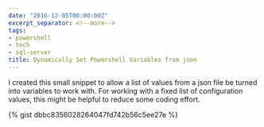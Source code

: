 ```yaml
---
date: "2016-12-05T00:00:00Z"
excerpt_separator: <!--more-->
tags:
- powershell
- tech
- sql-server
title: Dynamically Set Powershell Variables from json
---
```


I created this small snippet to allow a list of values from a json file be turned into variables to work with. For working with a fixed list of configuration values, this might be helpful to reduce some coding effort.
<!--more-->
{% gist dbbc8356028264047fd742b56c5ee27e %}
